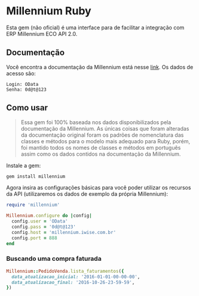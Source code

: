 # Millennium Ruby

Esta gem (não oficial) é uma interface para de facilitar a integração com ERP Millennium ECO API 2.0.

## Documentação

Você encontra a documentação da Millennium está nesse [link](http://millennium.iwise.com.br:888/api/millenium_eco/$help). Os dados de acesso são:

```
Login: OData
Senha: 0d@t@123
```

## Como usar

> Essa gem foi 100% baseada nos dados disponibilizados pela documentação da Millennium. As únicas coisas que foram alteradas da documentação original foram os padrões de nomenclatura das classes e métodos para o modelo mais adequado para Ruby, porém, foi mantido todos os nomes de classes e métodos em português assim como os dados contidos na documentação da Millennium.

Instale a gem:

```bash
gem install millennium
```

Agora insira as configurações básicas para você poder utilizar os recursos da API (utilizaremos os dados de exemplo da própria Millennium):

```ruby
require 'millennium'

Millennium.configure do |config|
  config.user = 'OData'
  config.pass = '0d@t@123'
  config.host = 'millennium.iwise.com.br'
  config.port = 888
end
```

### Buscando uma compra faturada

```ruby
Millennium::PedidoVenda.lista_faturamentos({
  data_atualizacao_inicial: '2016-01-01-00-00-00',
  data_atualizacao_final: '2016-10-26-23-59-59',
})
```
